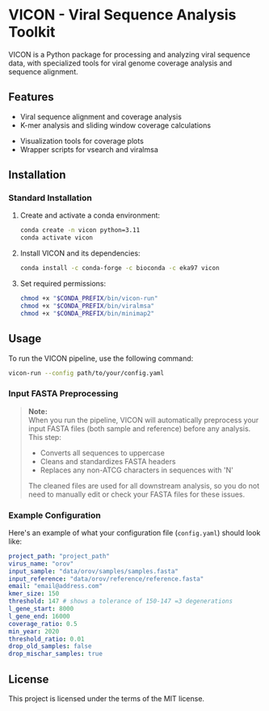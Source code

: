 # VICON - Viral Sequence Analysis Toolkit

VICON is a Python package for processing and analyzing viral sequence data, with specialized tools for viral genome coverage analysis and sequence alignment.

## Features

- Viral sequence alignment and coverage analysis
- K-mer analysis and sliding window coverage calculations
<!-- - Support for segmented viral genomes (rotavirus, influenza, etc.) -->
- Visualization tools for coverage plots
- Wrapper scripts for vsearch and viralmsa
<!-- - Support for multiple input formats (FASTA, WIG) -->

## Installation

### Standard Installation

1. Create and activate a conda environment:
   ```bash
   conda create -n vicon python=3.11
   conda activate vicon
   ```

2. Install VICON and its dependencies:
   ```bash
   conda install -c conda-forge -c bioconda -c eka97 vicon
   ```

3. Set required permissions:
   ```bash
   chmod +x "$CONDA_PREFIX/bin/vicon-run"
   chmod +x "$CONDA_PREFIX/bin/viralmsa"
   chmod +x "$CONDA_PREFIX/bin/minimap2"
   ```

<!-- ### Development Installation

1. Clone the repository:
   ```bash
   git clone https://github.com/EhsanKA/vicon.git
   cd vicon
   ```

2. Create and activate a conda environment:
   ```bash
   conda env create -f environment.yaml
   conda activate vicon
   ```

3. Dependencies:
   - Depending on your os version, download the miniconda from:
   ```
   https://www.anaconda.com/docs/getting-started/miniconda/install#macos-linux-installation
   ```
   - Install vsearch:
     ```bash
     conda install -c bioconda vsearch -y
     ```
   - ViralMSA:
      ```bash
      mkdir -p scripts && cd scripts
      wget "https://github.com/niemasd/ViralMSA/releases/latest/download/ViralMSA.py"
      chmod a+x ViralMSA.py
      cd ../
      ```

4. Install VICON in development mode:
   ```bash
   pip install -e .
   ```

5. Set required permissions:
   ```bash
   chmod +x "$CONDA_PREFIX/bin/vicon-run"
   chmod +x "$CONDA_PREFIX/bin/viralmsa"
   ``` -->

## Usage

To run the VICON pipeline, use the following command:

```bash
vicon-run --config path/to/your/config.yaml
```

### Input FASTA Preprocessing

> **Note:**  
> When you run the pipeline, VICON will automatically preprocess your input FASTA files (both sample and reference) before any analysis.  
> This step:
> - Converts all sequences to uppercase
> - Cleans and standardizes FASTA headers
> - Replaces any non-ATCG characters in sequences with 'N'
>
> The cleaned files are used for all downstream analysis, so you do not need to manually edit or check your FASTA files for these issues.

### Example Configuration

Here's an example of what your configuration file (`config.yaml`) should look like:

```yaml
project_path: "project_path"
virus_name: "orov"
input_sample: "data/orov/samples/samples.fasta"
input_reference: "data/orov/reference/reference.fasta"
email: "email@address.com"
kmer_size: 150
threshold: 147 # shows a tolerance of 150-147 =3 degenerations
l_gene_start: 8000
l_gene_end: 16000
coverage_ratio: 0.5
min_year: 2020
threshold_ratio: 0.01
drop_old_samples: false
drop_mischar_samples: true
```

## License
This project is licensed under the terms of the MIT license.
